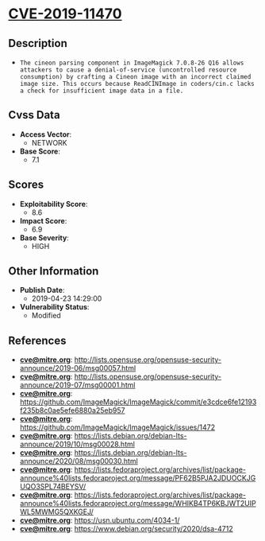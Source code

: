 
# [CVE-2019-11470](http://lists.opensuse.org/opensuse-security-announce/2019-06/msg00057.html)

## Description

- `The cineon parsing component in ImageMagick 7.0.8-26 Q16 allows attackers to cause a denial-of-service (uncontrolled resource consumption) by crafting a Cineon image with an incorrect claimed image size. This occurs because ReadCINImage in coders/cin.c lacks a check for insufficient image data in a file.`

## Cvss Data

- **Access Vector**:
  - NETWORK
- **Base Score**:
  - 7.1

## Scores

- **Exploitability Score**:
  - 8.6
- **Impact Score**:
  - 6.9
- **Base Severity**:
  - HIGH

## Other Information

- **Publish Date**:
  - 2019-04-23 14:29:00
- **Vulnerability Status**:
  - Modified

## References

- **cve@mitre.org**: http://lists.opensuse.org/opensuse-security-announce/2019-06/msg00057.html
- **cve@mitre.org**: http://lists.opensuse.org/opensuse-security-announce/2019-07/msg00001.html
- **cve@mitre.org**: https://github.com/ImageMagick/ImageMagick/commit/e3cdce6fe12193f235b8c0ae5efe6880a25eb957
- **cve@mitre.org**: https://github.com/ImageMagick/ImageMagick/issues/1472
- **cve@mitre.org**: https://lists.debian.org/debian-lts-announce/2019/10/msg00028.html
- **cve@mitre.org**: https://lists.debian.org/debian-lts-announce/2020/08/msg00030.html
- **cve@mitre.org**: https://lists.fedoraproject.org/archives/list/package-announce%40lists.fedoraproject.org/message/PF62B5PJA2JDUOCKJGUQO3SPL74BEYSV/
- **cve@mitre.org**: https://lists.fedoraproject.org/archives/list/package-announce%40lists.fedoraproject.org/message/WHIKB4TP6KBJWT2UIPWL5MWMG5QXKGEJ/
- **cve@mitre.org**: https://usn.ubuntu.com/4034-1/
- **cve@mitre.org**: https://www.debian.org/security/2020/dsa-4712
